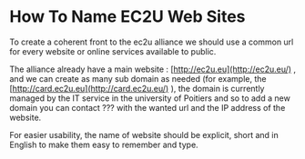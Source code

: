 # How To Name EC2U Web Sites

To create a coherent front to the ec2u alliance we should use a common url for every website or online services available
to public.

The alliance already have a main website : [http://ec2u.eu](http://ec2u.eu/) , and we can create as many sub domain as
needed (for example, the [http://card.ec2u.eu](http://card.ec2u.eu/)  ), the domain is currently managed by the IT
service in the university of Poitiers and so to add a new domain you can contact ??? with the wanted url and the IP
address of the website.

For easier usability, the name of website should be explicit, short and in English to make them easy to remember and
type.
